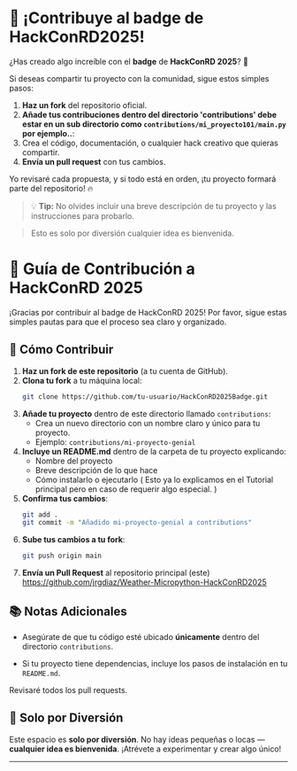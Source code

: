 # 🚀 ¡Contribuye al badge de HackConRD2025!  

¿Has creado algo increíble con el **badge** de **HackConRD 2025**? 🌟  

Si deseas compartir tu proyecto con la comunidad, sigue estos simples pasos:  

1. **Haz un fork** del repositorio oficial.  
2. **Añade tus contribuciones dentro del directorio 'contributions' debe estar en un sub directorio como ```contributions/mi_proyecto101/main.py``` por ejemplo..**:
3. Crea el código, documentación, o cualquier hack creativo que quieras compartir.  
4. **Envía un pull request** con tus cambios.  

Yo revisaré cada propuesta, y si todo está en orden, ¡tu proyecto formará parte del repositorio! 🔥  

> 💡 **Tip:** No olvides incluir una breve descripción de tu proyecto y las instrucciones para probarlo.

> Esto es solo por diversión cualquier idea es bienvenida.

# 📁 Guía de Contribución a HackConRD 2025

¡Gracias por contribuir al badge de HackConRD 2025! Por favor, sigue estas simples pautas para que el proceso sea claro y organizado.

## 🚀 Cómo Contribuir

1. **Haz un fork de este repositorio** (a tu cuenta de GitHub).
2. **Clona tu fork** a tu máquina local:
   ```bash
   git clone https://github.com/tu-usuario/HackConRD2025Badge.git
   ```
3. **Añade tu proyecto** dentro de este directorio llamado `contributions`:
   - Crea un nuevo directorio con un nombre claro y único para tu proyecto.
   - Ejemplo: `contributions/mi-proyecto-genial`
4. **Incluye un README.md** dentro de la carpeta de tu proyecto explicando:
   - Nombre del proyecto
   - Breve descripción de lo que hace
   - Cómo instalarlo o ejecutarlo ( Esto ya lo explicamos en el Tutorial principal pero en caso de requerir algo especial. )
5. **Confirma tus cambios**:
   ```bash
   git add .
   git commit -m "Añadido mi-proyecto-genial a contributions"
   ```
6. **Sube tus cambios a tu fork**:
   ```bash
   git push origin main
   ```
7. **Envía un Pull Request** al repositorio principal (este) https://github.com/jrgdiaz/Weather-Micropython-HackConRD2025

## 📚 Notas Adicionales

- Asegúrate de que tu código esté ubicado **únicamente** dentro del directorio `contributions`.
  
- Si tu proyecto tiene dependencias, incluye los pasos de instalación en tu `README.md`.

Revisaré todos los pull requests.

## 🎉 Solo por Diversión

Este espacio es **solo por diversión**. No hay ideas pequeñas o locas — **cualquier idea es bienvenida**. ¡Atrévete a experimentar y crear algo único!

---

